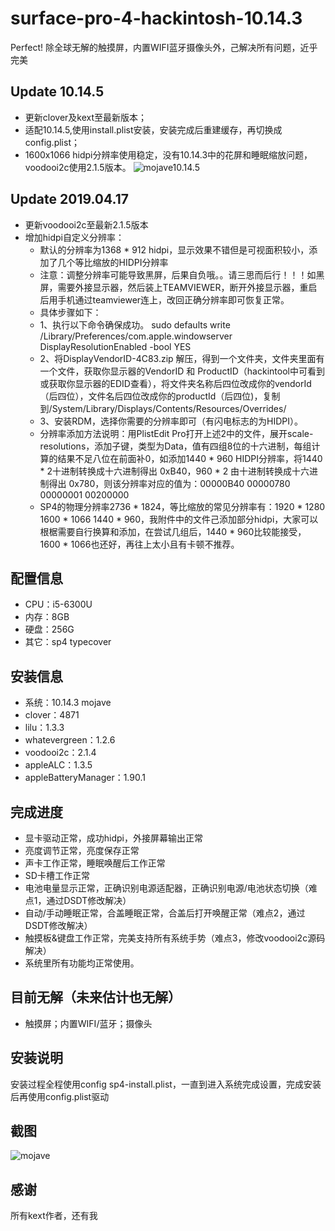 # surface-pro-4-hackintosh-10.14.3
Perfect! 除全球无解的触摸屏，内置WIFI蓝牙摄像头外，己解决所有问题，近乎完美
## Update 10.14.5
* 更新clover及kext至最新版本；
* 适配10.14.5,使用install.plist安装，安装完成后重建缓存，再切换成config.plist；
* 1600x1066 hidpi分辨率使用稳定，没有10.14.3中的花屏和睡眠缩放问题，voodooi2c使用2.1.5版本。
![mojave10.14.5](https://github.com/bigsadan/surface-pro-4-hackintosh-10.14.3/blob/master/screenshot/10.14.5.jpg)
## Update 2019.04.17
* 更新voodooi2c至最新2.1.5版本
* 增加hidpi自定义分辨率：
    * 默认的分辨率为1368 * 912 hidpi，显示效果不错但是可视面积较小，添加了几个等比缩放的HIDPI分辨率
    * 注意：调整分辨率可能导致黑屏，后果自负哦。。请三思而后行！！！如黑屏，需要外接显示器，然后装上TEAMVIEWER，断开外接显示器，重启后用手机通过teamviewer连上，改回正确分辨率即可恢复正常。
    * 具体步骤如下：
    * 1、执行以下命令确保成功。
    sudo defaults write /Library/Preferences/com.apple.windowserver DisplayResolutionEnabled -bool YES
    * 2、将DisplayVendorID-4C83.zip 解压，得到一个文件夹，文件夹里面有一个文件，获取你显示器的VendorID 和 ProductID（hackintool中可看到或获取你显示器的EDID查看），将文件夹名称后四位改成你的vendorId（后四位），文件名后四位改成你的productId（后四位)，复制到/System/Library/Displays/Contents/Resources/Overrides/
    * 3、安装RDM，选择你需要的分辨率即可（有闪电标志的为HIDPI）。
    * 分辨率添加方法说明：用PlistEdit Pro打开上述2中的文件，展开scale-resolutions，添加子键，类型为Data，值有四组8位的十六进制，每组计算的结果不足八位在前面补0，如添加1440 * 960 HIDPI分辨率，将1440 * 2十进制转换成十六进制得出 0xB40，960 * 2 由十进制转换成十六进制得出 0x780，则该分辨率对应的值为：00000B40 00000780 00000001 00200000
    * SP4的物理分辨率2736 * 1824，等比缩放的常见分辨率有：1920 * 1280    1600 * 1066    1440 * 960，我附件中的文件己添加部分hidpi，大家可以根椐需要自行换算和添加，在尝试几组后，1440 * 960比较能接受，1600 * 1066也还好，再往上太小且有卡顿不推荐。
## 配置信息
* CPU：i5-6300U
* 内存：8GB
* 硬盘：256G
* 其它：sp4 typecover
## 安装信息
* 系统：10.14.3 mojave
* clover：4871
* lilu：1.3.3
* whatevergreen：1.2.6
* voodooi2c：2.1.4
* appleALC：1.3.5
* appleBatteryManager：1.90.1
## 完成进度
* 显卡驱动正常，成功hidpi，外接屏幕输出正常
* 亮度调节正常，亮度保存正常
* 声卡工作正常，睡眠唤醒后工作正常
* SD卡槽工作正常
* 电池电量显示正常，正确识别电源适配器，正确识别电源/电池状态切换（难点1，通过DSDT修改解决）
* 自动/手动睡眠正常，合盖睡眠正常，合盖后打开唤醒正常（难点2，通过DSDT修改解决）
* 触摸板&键盘工作正常，完美支持所有系统手势（难点3，修改voodooi2c源码解决）
* 系统里所有功能均正常使用。
## 目前无解（未来估计也无解）
* 触摸屏；内置WIFI/蓝牙；摄像头
## 安装说明
安装过程全程使用config sp4-install.plist，一直到进入系统完成设置，完成安装后再使用config.plist驱动
## 截图
![mojave](https://github.com/bigsadan/surface-pro-4-hackintosh-10.14.3/blob/master/screenshot/mojave%2010143.jpg)
## 感谢
所有kext作者，还有我
